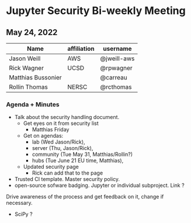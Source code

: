 # Jupyter Security Bi-weekly Meeting

## May 24, 2022

| Name               | affiliation| username         |
| -------------------| -----------| -----------------|
| Jason Weill        | AWS        | @jweill-aws |
| Rick Wagner        | UCSD       | @rpwagner |
| Matthias Bussonier |            | @carreau |
| Rollin Thomas      | NERSC      | @rcthomas |

### Agenda + Minutes

- Talk about the security handling document.
    - Get eyes on it from security list
        - Matthias Friday
    - Get on agendas: 
        - lab (Wed Jason/Rick), 
        - server (Thu, Jason/Rick),
        - community (Tue May 31, Matthias/Rollin?) 
        - hubs (Tue June 21 EU time, Matthias),
    - Updated security page
        - Rick can add that to the page 
- Trusted CI template. Master security policy.
- open-source sofware badging. Jupyter or individual subproject. Link ? 

Drive awareness of the process and get feedback on it, change if necessary.

- SciPy ? 

